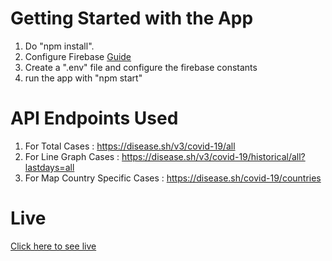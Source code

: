 # Getting Started with the App

1. Do "npm install".
2. Configure Firebase [Guide](https://firebase.google.com/docs/web/setup)
3. Create a ".env" file and configure the firebase constants
4. run the app with "npm start"

# API Endpoints Used

1. For Total Cases : https://disease.sh/v3/covid-19/all
2. For Line Graph Cases : https://disease.sh/v3/covid-19/historical/all?lastdays=all
3. For Map Country Specific Cases : https://disease.sh/covid-19/countries

# Live

[Click here to see live](https://mrcontact.netlify.app/)
